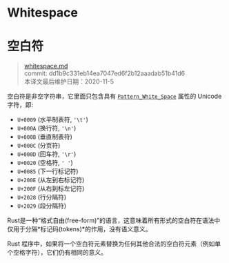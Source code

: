 # Whitespace
# 空白符

>[whitespace.md](https://github.com/rust-lang/reference/blob/master/src/whitespace.md)\
>commit: dd1b9c331eb14ea7047ed6f2b12aaadab51b41d6 \
>本译文最后维护日期：2020-11-5

空白符是非空字符串，它里面只包含具有 [`Pattern_White_Space`] 属性的 Unicode 字符，即:

- `U+0009` (水平制表符, `'\t'`)
- `U+000A` (换行符, `'\n'`)
- `U+000B` (垂直制表符)
- `U+000C` (分页符)
- `U+000D` (回车符, `'\r'`)
- `U+0020` (空格符, `' '`)
- `U+0085` (下一行标记符)
- `U+200E` (从左到右标记符)
- `U+200F` (从右到标左记符)
- `U+2028` (行分隔符)
- `U+2029` (段分隔符)

Rust是一种“格式自由(free-form)”的语言，这意味着所有形式的空白符在语法中仅用于分隔*标记码(tokens)*的作用，没有语义意义。

Rust 程序中，如果将一个空白符元素替换为任何其他合法的空白符元素（例如单个空格字符），它们仍有相同的意义。

[`Pattern_White_Space`]: https://www.unicode.org/reports/tr31/

<!-- 2020-11-3 -->
<!-- checked -->
